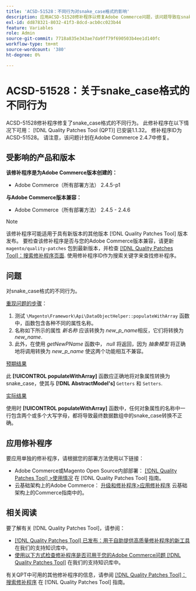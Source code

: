 ```yaml
---
title: 'ACSD-51528：不同行为对snake_case格式的影响'
description: 应用ACSD-51528修补程序以修复Adobe Commerce问题，该问题导致在snake_case格式方面有不同的行为。
exl-id: dd878321-8032-41f3-8dcd-acb0cc023b44
feature: Variables
role: Admin
source-git-commit: 7718a835e343ae7da9ff79f690503b4ee1d140fc
workflow-type: tm+mt
source-wordcount: '380'
ht-degree: 0%

---
```


# ACSD-51528：关于snake_case格式的不同行为

ACSD-51528修补程序修复了snake_case格式的不同行为。 此修补程序在以下情况下可用： [!DNL Quality Patches Tool (QPT)] 已安装1.1.32。 修补程序ID为ACSD-51528。 请注意，该问题计划在Adobe Commerce 2.4.7中修复。

## 受影响的产品和版本

**该修补程序是为Adobe Commerce版本创建的：**

* Adobe Commerce（所有部署方法） 2.4.5-p1

**与Adobe Commerce版本兼容：**

* Adobe Commerce（所有部署方法） 2.4.5 - 2.4.6

>[!NOTE]
>
>该修补程序可能适用于具有新版本的其他版本 [!DNL Quality Patches Tool] 版本发布。 要检查该修补程序是否与您的Adobe Commerce版本兼容，请更新 `magento/quality-patches` 包到最新版本，并检查 [[!DNL Quality Patches Tool]：搜索修补程序页面](https://experienceleague.adobe.com/tools/commerce-quality-patches/index.html). 使用修补程序ID作为搜索关键字来查找修补程序。

## 问题

对snake_case格式的不同行为。

<u>重现问题的步骤</u>：

1. 测试 `\Magento\Framework\Api\DataObjectHelper::populateWithArray` 函数中，函数包含各种不同的属性名称。
1. 名称如下所示的属性 *新名称* 应该转换为 *new_p_name*&#x200B;相反，它们将转换为 *new_name*.
1. 此外，在使用 *getNewPName* 函数中， *null* 将返回，因为 *抽象模型* 将正确地将调用转换为 *new_p_name* 使这两个功能相互不兼容。

<u>预期结果</u>

此 **[!UICONTROL populateWithArray]** 函数应正确地将对象属性转换为snake_case，使其与 **[!DNL AbstractModel's]** `Getters` 和 `Setters`.

<u>实际结果</u>

使用时 **[!UICONTROL populateWithArray]** 函数中，任何对象属性的名称中一行包含两个或多个大写字母，都将导致最终数据数组中的snake_case转换不正确。

## 应用修补程序

要应用单独的修补程序，请根据您的部署方法使用以下链接：

* Adobe Commerce或Magento Open Source内部部署： [[!DNL Quality Patches Tool] >使用情况](https://experienceleague.adobe.com/docs/commerce-operations/tools/quality-patches-tool/usage.html) 在 [!DNL Quality Patches Tool] 指南。
* 云基础架构上的Adobe Commerce： [升级和修补程序>应用修补程序](https://experienceleague.adobe.com/docs/commerce-cloud-service/user-guide/develop/upgrade/apply-patches.html) 云基础架构上的Commerce指南中的。

## 相关阅读

要了解有关 [!DNL Quality Patches Tool]，请参阅：

* [[!DNL Quality Patches Tool] 已发布：用于自助提供高质量修补程序的新工具](/help/announcements/adobe-commerce-announcements/magento-quality-patches-released-new-tool-to-self-serve-quality-patches.md) 在我们的支持知识库中。
* [使用以下方式检查修补程序是否可用于您的Adobe Commerce问题 [!DNL Quality Patches Tool]](/help/support-tools/patches-available-in-qpt-tool/check-patch-for-magento-issue-with-magento-quality-patches.md) 在我们的支持知识库中。

有关QPT中可用的其他修补程序的信息，请参阅 [[!DNL Quality Patches Tool]：搜索修补程序](https://experienceleague.adobe.com/tools/commerce-quality-patches/index.html) 在 [!DNL Quality Patches Tool] 指南。

